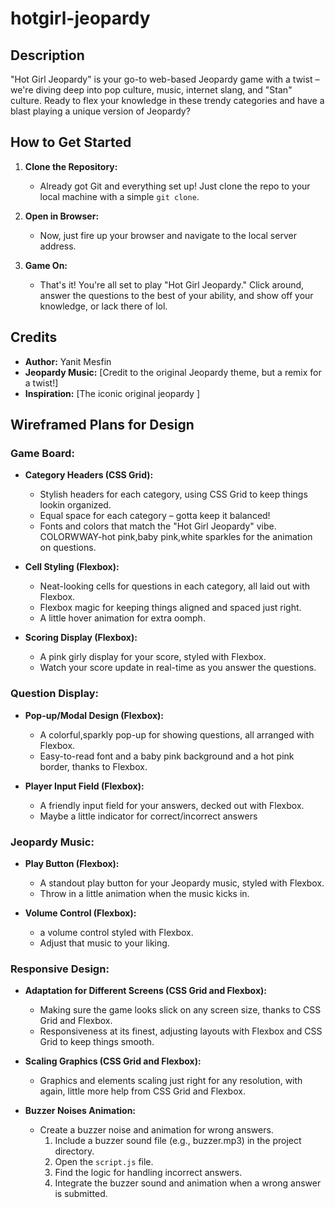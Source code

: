 # hotgirl-jeopardy

## Description
"Hot Girl Jeopardy" is your go-to web-based Jeopardy game with a twist – we're diving deep into pop culture, music, internet slang, and "Stan" culture. Ready to flex your knowledge in these trendy categories and have a blast playing a unique version of Jeopardy?

## How to Get Started

1. **Clone the Repository:**
   - Already got Git and everything set up! Just clone the repo to your local machine with a simple `git clone`.

2. **Open in Browser:**
   - Now, just fire up your browser and navigate to the local server address.

3. **Game On:**
   - That's it! You're all set to play "Hot Girl Jeopardy." Click around, answer the questions to the best of your ability, and show off your knowledge, or lack there of lol.

## Credits

- **Author:** Yanit Mesfin 
- **Jeopardy Music:** [Credit to the original Jeopardy theme, but a remix for a twist!]
- **Inspiration:** [The iconic original jeopardy ]

## Wireframed Plans for Design

### Game Board:

- **Category Headers (CSS Grid):**
  - Stylish headers for each category, using CSS Grid to keep things lookin organized.
  - Equal space for each category – gotta keep it balanced!
  - Fonts and colors that match the "Hot Girl Jeopardy" vibe. COLORWWAY-hot pink,baby pink,white sparkles for the animation on questions.

- **Cell Styling (Flexbox):**
  - Neat-looking cells for questions in each category, all laid out with Flexbox.
  - Flexbox magic for keeping things aligned and spaced just right.
  - A little hover animation for extra oomph.

- **Scoring Display (Flexbox):**
  - A pink girly display for your score, styled with Flexbox.
  - Watch your score update in real-time as you answer the questions.

### Question Display:

- **Pop-up/Modal Design (Flexbox):**
  - A colorful,sparkly pop-up for showing questions, all arranged with Flexbox.
  - Easy-to-read font and a baby pink background and a hot pink  border, thanks to Flexbox.

- **Player Input Field (Flexbox):**
  - A friendly input field for your answers, decked out with Flexbox.
  - Maybe a little indicator for correct/incorrect answers 

### Jeopardy Music:

- **Play Button (Flexbox):**
  - A standout play button for your Jeopardy music, styled with Flexbox.
  - Throw in a little animation when the music kicks in.

- **Volume Control (Flexbox):**
  - a volume control styled with Flexbox.
  - Adjust that music to your liking.

### Responsive Design:

- **Adaptation for Different Screens (CSS Grid and Flexbox):**
  - Making sure the game looks slick on any screen size, thanks to CSS Grid and Flexbox.
  - Responsiveness at its finest, adjusting layouts with Flexbox and CSS Grid to keep things smooth.

- **Scaling Graphics (CSS Grid and Flexbox):**
  - Graphics and elements scaling just right for any resolution, with again,  little more help from CSS Grid and Flexbox.

- **Buzzer Noises Animation:**
  - Create a buzzer noise and animation for wrong answers.
    1. Include a buzzer sound file (e.g., buzzer.mp3) in the project directory.
    2. Open the `script.js` file.
    3. Find the logic for handling incorrect answers.
    4. Integrate the buzzer sound and animation when a wrong answer is submitted.
